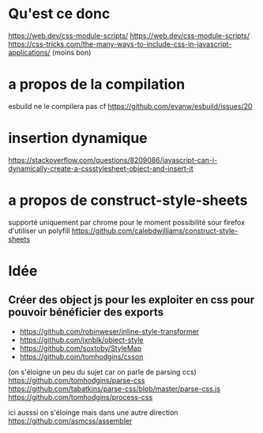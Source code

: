 # Qu'est ce donc
https://web.dev/css-module-scripts/
https://web.dev/css-module-scripts/
https://css-tricks.com/the-many-ways-to-include-css-in-javascript-applications/ (moins bon)

# a propos de la compilation
esbuild ne le compilera pas cf https://github.com/evanw/esbuild/issues/20

# insertion dynamique
https://stackoverflow.com/questions/8209086/javascript-can-i-dynamically-create-a-cssstylesheet-object-and-insert-it

# a propos de construct-style-sheets
supporté uniquement par chrome pour le moment
possibilité sour firefox d'utiliser un polyfill
https://github.com/calebdwilliams/construct-style-sheets

# Idée

## Créer des object js pour les exploiter en css pour pouvoir bénéficier des exports 

- https://github.com/robinweser/inline-style-transformer
- https://github.com/jxnblk/object-style
- https://github.com/soxtoby/StyleMap
- https://github.com/tomhodgins/csson

(on s'éloigne un peu du sujet car on parle de parsing ccs)
https://github.com/tomhodgins/parse-css
https://github.com/tabatkins/parse-css/blob/master/parse-css.js
https://github.com/tomhodgins/process-css

ici ausssi on s'éloinge mais dans une autre direction
https://github.com/asmcss/assembler
